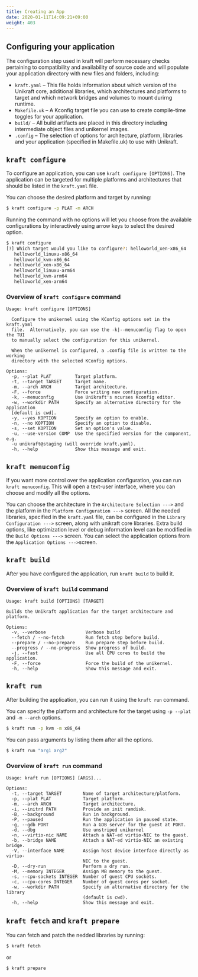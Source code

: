 ```yaml
---
title: Creating an App
date: 2020-01-11T14:09:21+09:00
weight: 403
---
```



## Configuring your application

The configuration step used in kraft will perform necessary checks pertaining to compatibility and availability of source code and will populate your application directory with new files and folders, including:

* `kraft.yaml` – This file holds information about which version of the Unikraft core, additional libraries, which architectures and platforms to target and which network bridges and volumes to mount durirng runtime.
* `Makefile.uk` – A Kconfig target file you can use to create compile-time toggles for your application.
* `build/` – All build artifacts are placed in this directory including intermediate object files and unikernel images.
* `.config` – The selection of options for architecture, platform, libraries and your application (specified in Makefile.uk) to use with Unikraft.

## `kraft configure`

To configure an application, you can use `kraft configure [OPTIONS]`.
The application can be targeted for multiple platforms and architectures that should be listed in the `kraft.yaml` file.

You can choose the desired platform and target by running:
```bash
$ kraft configure -p PLAT -m ARCH
```

Running the command with no options will let you choose from the available configurations by interactively using arrow keys to select the desired option.

```bash
$ kraft configure
[?] Which target would you like to configure?: helloworld_xen-x86_64
   helloworld_linuxu-x86_64
   helloworld_kvm-x86_64
 > helloworld_xen-x86_64
   helloworld_linuxu-arm64
   helloworld_kvm-arm64
   helloworld_xen-arm64
```

### Overview of `kraft configure` command

```text
Usage: kraft configure [OPTIONS]

  Configure the unikernel using the KConfig options set in the kraft.yaml
  file.  Alternatively, you can use the -k|--menuconfig flag to open the TUI
  to manually select the configuration for this unikernel.

  When the unikernel is configured, a .config file is written to the working
  directory with the selected KConfig options.

Options:
  -p, --plat PLAT         Target platform.
  -t, --target TARGET     Target name.
  -m, --arch ARCH         Target architecture.
  -F, --force             Force writing new configuration.
  -k, --menuconfig        Use Unikraft's ncurses Kconfig editor.
  -w, --workdir PATH      Specify an alternative directory for the application
  [default is cwd].
  -y, --yes KOPTION       Specify an option to enable.
  -n, --no KOPTION        Specify an option to disable.
  -s, --set KOPTION       Set an option's value.
  -u, --use-version COMP  Use the specified version for the component, e.g.
  -u unikraft@staging (will override kraft.yaml).
  -h, --help              Show this message and exit.

```

## `kraft menuconfig`

If you want more control over the application configuration, you can run `kraft menuconfig`.
This will open a text-user interface, where you can choose and modify all the options.

You can choose the architecture in the `Architecture Selection --->` and the platform in the `Platform Configuration --->` screen.
All the needed libraries, specified in the `kraft.yaml` file, can be configured in the `Library Configuration --->` screen, along with unikraft core libraries.
Extra build options, like optimization level or debug information level can be modified in the `Build Options --->` screen.
You can select the application options from the `Application Options --->`screen.

## `kraft build`

After you have configured the application, run `kraft build` to build it.

### Overview of `kraft build` command

```text
Usage: kraft build [OPTIONS] [TARGET]

Builds the Unikraft application for the target architecture and platform.

Options:
  -v, --verbose               Verbose build
  --fetch / --no-fetch        Run fetch step before build.
  --prepare / --no-prepare    Run prepare step before build.
  --progress / --no-progress  Show progress of build.
  -j, --fast                  Use all CPU cores to build the application.
  -F, --force                 Force the build of the unikernel.
  -h, --help                  Show this message and exit.
  ```

## `kraft run`

After building the application, you can run it using the `kraft run` command.

You can specify the platform and architecture for the target using `-p --plat` and `-m --arch` options.
```bash
$ kraft run -p kvm -m x86_64
```

You can pass arguments by listing them after all the options.
```bash
$ kraft run "arg1 arg2"
```

### Overview of `kraft run` command

```text
Usage: kraft run [OPTIONS] [ARGS]...

Options:
  -t, --target TARGET        Name of target architecture/platform.
  -p, --plat PLAT            Target platform.
  -m, --arch ARCH            Target architecture.
  -i, --initrd PATH          Provide an init ramdisk.
  -B, --background           Run in background.
  -P, --paused               Run the application in paused state.
  -g, --gdb PORT             Run a GDB server for the guest at PORT.
  -d, --dbg                  Use unstriped unikernel
  -n, --virtio-nic NAME      Attach a NAT-ed virtio-NIC to the guest.
  -b, --bridge NAME          Attach a NAT-ed virtio-NIC an existing bridge.
  -V, --interface NAME       Assign host device interface directly as virtio-
                             NIC to the guest.
  -D, --dry-run              Perform a dry run.
  -M, --memory INTEGER       Assign MB memory to the guest.
  -s, --cpu-sockets INTEGER  Number of guest CPU sockets.
  -c, --cpu-cores INTEGER    Number of guest cores per socket.
  -w, --workdir PATH         Specify an alternative directory for the library
                             (default is cwd).
  -h, --help                 Show this message and exit.
```

## `kraft fetch` and `kraft prepare`

You can fetch and patch the nedded libraries by running:
```bash
$ kraft fetch
```
or
```bash
$ kraft prepare
```
